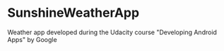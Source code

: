 # SunshineWeatherApp

Weather app developed during the Udacity course "Developing Android Apps" by Google
